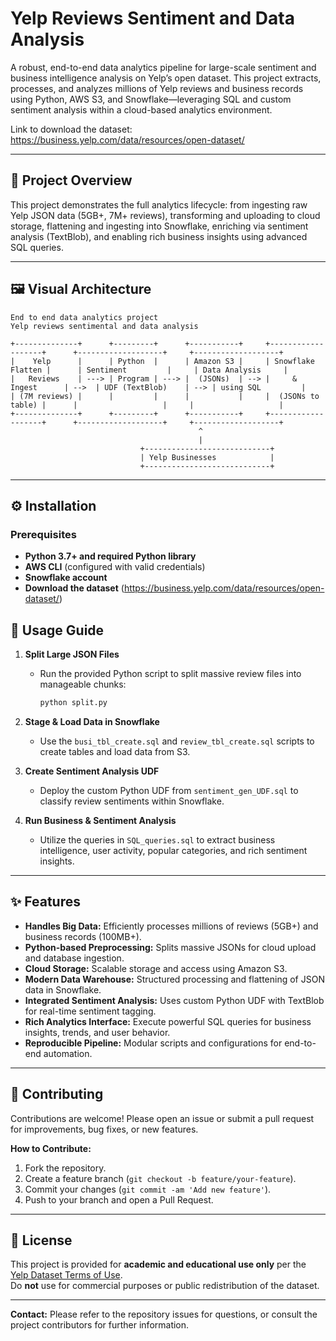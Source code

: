 # Yelp Reviews Sentiment and Data Analysis

A robust, end-to-end data analytics pipeline for large-scale sentiment and business intelligence analysis on Yelp’s open dataset. This project extracts, processes, and analyzes millions of Yelp reviews and business records using Python, AWS S3, and Snowflake—leveraging SQL and custom sentiment analysis within a cloud-based analytics environment.

Link to download the dataset: https://business.yelp.com/data/resources/open-dataset/

***

## 🚀 Project Overview

This project demonstrates the full analytics lifecycle: from ingesting raw Yelp JSON data (5GB+, 7M+ reviews), transforming and uploading to cloud storage, flattening and ingesting into Snowflake, enriching via sentiment analysis (TextBlob), and enabling rich business insights using advanced SQL queries.

***

## 🖼️ Visual Architecture

```
End to end data analytics project
Yelp reviews sentimental and data analysis

+--------------+      +---------+      +-----------+     +-------------------+      +-------------------+     +-------------------+
|    Yelp      |      | Python  |      | Amazon S3 |     | Snowflake Flatten |      | Sentiment         |     | Data Analysis     |
|   Reviews    | ---> | Program | ---> |  (JSONs)  | --> |     & Ingest      | -->  | UDF (TextBlob)    | --> | using SQL         |
| (7M reviews) |      |         |      |           |     |  (JSONs to table) |      |                   |     |                   |
+--------------+      +---------+      +-----------+     +-------------------+      +-------------------+     +-------------------+
                                          ^
                                          |
                             +----------------------------+
                             | Yelp Businesses            |
                             +----------------------------+
```

***

## ⚙️ Installation

### Prerequisites

- **Python 3.7+ and required Python library**
- **AWS CLI** (configured with valid credentials)
- **Snowflake account**
- **Download the dataset** (https://business.yelp.com/data/resources/open-dataset/)

## 📝 Usage Guide

1. **Split Large JSON Files**
    - Run the provided Python script to split massive review files into manageable chunks:
        ```sh
        python split.py
        ```

2. **Stage & Load Data in Snowflake**
    - Use the `busi_tbl_create.sql` and `review_tbl_create.sql` scripts to create tables and load data from S3.

3. **Create Sentiment Analysis UDF**
    - Deploy the custom Python UDF from `sentiment_gen_UDF.sql` to classify review sentiments within Snowflake.

4. **Run Business & Sentiment Analysis**
    - Utilize the queries in `SQL_queries.sql` to extract business intelligence, user activity, popular categories, and rich sentiment insights.

***

## ✨ Features

- **Handles Big Data:** Efficiently processes millions of reviews (5GB+) and business records (100MB+).
- **Python-based Preprocessing:** Splits massive JSONs for cloud upload and database ingestion.
- **Cloud Storage:** Scalable storage and access using Amazon S3.
- **Modern Data Warehouse:** Structured processing and flattening of JSON data in Snowflake.
- **Integrated Sentiment Analysis:** Uses custom Python UDF with TextBlob for real-time sentiment tagging.
- **Rich Analytics Interface:** Execute powerful SQL queries for business insights, trends, and user behavior.
- **Reproducible Pipeline:** Modular scripts and configurations for end-to-end automation.

***

## 🤝 Contributing

Contributions are welcome! Please open an issue or submit a pull request for improvements, bug fixes, or new features.

**How to Contribute:**
1. Fork the repository.
2. Create a feature branch (`git checkout -b feature/your-feature`).
3. Commit your changes (`git commit -am 'Add new feature'`).
4. Push to your branch and open a Pull Request.

***

## 📄 License

This project is provided for **academic and educational use only** per the [Yelp Dataset Terms of Use](https://www.yelp.com/dataset).  
Do **not** use for commercial purposes or public redistribution of the dataset.

***

**Contact:** Please refer to the repository issues for questions, or consult the project contributors for further information.

